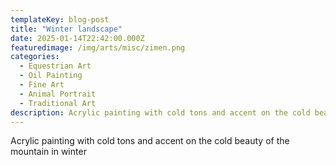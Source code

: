 ```yaml
---
templateKey: blog-post
title: "Winter landscape"
date: 2025-01-14T22:42:00.000Z
featuredimage: /img/arts/misc/zimen.png
categories:
  - Equestrian Art
  - Oil Painting
  - Fine Art
  - Animal Portrait
  - Traditional Art
description: Acrylic painting with cold tons and accent on the cold beauty of the mountain in winter
---
```

Acrylic painting with cold tons and accent on the cold beauty of the mountain in winter
